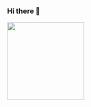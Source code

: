 ### Hi there 👋
<img height="180em" src="https://github-readme-stats.vercel.app/api?username=Hedi-Sayadi&show_icons=true&hide_border=true&&count_private=true&include_all_commits=true" />
<!--
**Hedi-Sayadi/Hedi-Sayadi** is a ✨ _special_ ✨ repository because its `README.md` (this file) appears on your GitHub profile.

Here are some ideas to get you started:

- 🔭 I’m currently working on ...
- 🌱 I’m currently learning ...
- 👯 I’m looking to collaborate on ...
- 🤔 I’m looking for help with ...
- 💬 Ask me about ...
- 📫 How to reach me: ...
- 😄 Pronouns: ...
- ⚡ Fun fact: ...
-->
